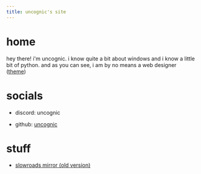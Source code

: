 ```yaml
---
title: uncognic's site
---
```




# **home**
hey there! i'm uncognic. i know quite a bit about windows and i know a little bit of python. and as you can see, i am by no means a web designer ([theme](https://github.com/pages-themes/hacker))

# **socials**

- discord: uncognic

- github: [uncognic](https://github.com/uncognic)

# **stuff**

- [slowroads mirror (old version)](https://uncognic.github.io/slowroads/)



  
  
  
  
  
  
  
  
